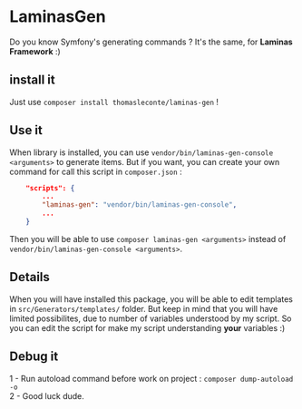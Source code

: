 # LaminasGen

Do you know Symfony's generating commands ? It's the same, for **Laminas Framework** :)

## install it
Just use `composer install thomasleconte/laminas-gen` !

## Use it
When library is installed, you can use `vendor/bin/laminas-gen-console <arguments>` to generate items. But if you want, you can create your own command for call this script in `composer.json` :

```json
    "scripts": {
        ...
        "laminas-gen": "vendor/bin/laminas-gen-console",
        ...
    }

```  
Then you will be able to use `composer laminas-gen <arguments>` instead of `vendor/bin/laminas-gen-console <arguments>`.

## Details
When you will have installed this package, you will be able to edit templates in `src/Generators/templates/` folder. But keep in mind that you will have limited possibilites, due to number of variables understood by my script. So you can edit the script for make my script understanding **your** variables :)

##  Debug it
1 - Run autoload command before work on project : `composer dump-autoload -o`  
2 - Good luck dude.